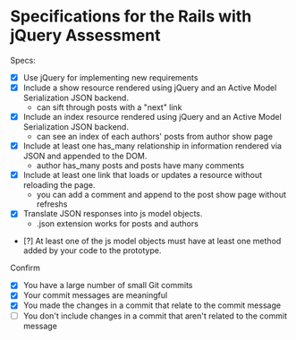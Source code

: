 # Specifications for the Rails with jQuery Assessment

Specs:
- [x] Use jQuery for implementing new requirements
- [x] Include a show resource rendered using jQuery and an Active Model Serialization JSON backend.
  * can sift through posts with a "next" link
- [x] Include an index resource rendered using jQuery and an Active Model Serialization JSON backend.
  * can see an index of each authors' posts from author show page
- [x] Include at least one has_many relationship in information rendered via JSON and appended to the DOM.
  * author has_many posts and posts have many comments
- [x] Include at least one link that loads or updates a resource without reloading the page.
  * you can add a comment and append to the post show page without refreshs
- [x] Translate JSON responses into js model objects.
  * .json extension works for posts and authors
- [?] At least one of the js model objects must have at least one method added by your code to the prototype.

Confirm
- [x] You have a large number of small Git commits
- [x] Your commit messages are meaningful
- [x] You made the changes in a commit that relate to the commit message
- [ ] You don't include changes in a commit that aren't related to the commit message
